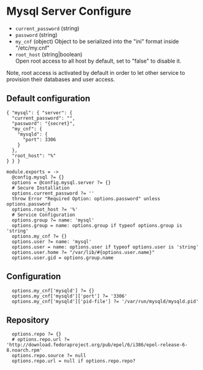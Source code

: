 
# Mysql Server Configure

*   `current_password` (string)
*   `password` (string)
*   `my_cnf` (object)
    Object to be serialized into the "ini" format inside "/etc/my.cnf"
*   `root_host` (string|boolean)   
    Open root access to all host by default, set to "false" to disable it.

Note, root access is activated by default in order to let other service to 
provision their databases and user access.

## Default configuration

```
{ "mysql": { "server": {
  "current_password": "",
  "password": "{secret}",
  "my_cnf": {
    "mysqld": {
      "port": 3306
    }
  },
  "root_host": "%"
} } }
```

    module.exports = ->
      @config.mysql ?= {}
      options = @config.mysql.server ?= {}
      # Secure Installation
      options.current_password ?= ''
      throw Error "Required Option: options.password" unless options.password
      options.root_host ?= '%'
      # Service Configuration
      options.group ?= name: 'mysql'
      options.group = name: options.group if typeof options.group is 'string'
      options.my_cnf ?= {}
      options.user ?= name: 'mysql'
      options.user = name: options.user if typeof options.user is 'string'
      options.user.home ?= "/var/lib/#{options.user.name}"
      options.user.gid = options.group.name

## Configuration

      options.my_cnf['mysqld'] ?= {}
      options.my_cnf['mysqld']['port'] ?= '3306'
      options.my_cnf['mysqld']['pid-file'] ?= '/var/run/mysqld/mysqld.pid'

## Repository

      options.repo ?= {}
      # options.repo.url ?= 'http://download.fedoraproject.org/pub/epel/6/i386/epel-release-6-8.noarch.rpm'
      options.repo.source ?= null
      options.repo.url = null if options.repo.repo?
